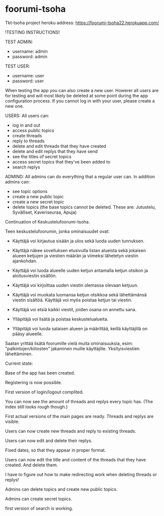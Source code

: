 # foorumi-tsoha

Tkt-tsoha project
heroku address: https://foorumi-tsoha22.herokuapp.com/

!TESTING INSTRUCTIONS!

TEST ADMIN:
- username: admin
- password: admin

TEST USER:
- username: user
- password: user

When testing the app you can also create a new user. Howerer all users are for testing and will most likely be deleted at some point during the app configuration process. If you cannot log in with your user, please create a new one.

USERS:
All users can:
- log in and out
- access public topics
- create threads
- reply to threads
- delete and edit threads that they have created
- delete and edit replys that they have send
- see the titles of secret topics
- access secret topics that they've been added to
- search replys

ADMIND:
All admins can do everything that a regular user can.
In addition admins can:
- see topic options
- create a new public topic
- create a new secret topic
- delete topics (the base topics cannot be deleted. These are: Jutustelu, Syvälliset, Kaveriseuraa, Apuja)


Continuation of Keskustelufoorumi-tsoha.

Teen keskustelufoorumin, jonka ominaisuudet ovat:

- Käyttäjä voi kirjautua sisään ja ulos sekä luoda uuden tunnuksen.

- Käyttäjä näkee sovelluksen etusivulla listan alueista sekä jokaisen alueen ketjujen ja viestien määrän ja viimeksi   lähetetyn viestin ajankohdan.

- Käyttäjä voi luoda alueelle uuden ketjun antamalla ketjun otsikon ja aloitusviestin sisällön.

- Käyttäjä voi kirjoittaa uuden viestin olemassa olevaan ketjuun.

- Käyttäjä voi muokata luomansa ketjun otsikkoa sekä lähettämänsä viestin sisältöä. 
  Käyttäjä voi myös poistaa ketjun tai viestin. 

- Käyttäjä voi etsiä kaikki viestit, joiden osana on annettu sana. 

- Ylläpitäjä voi lisätä ja poistaa keskustelualueita. 

- Ylläpitäjä voi luoda salaisen alueen ja määrittää, keillä käyttäjillä on pääsy alueelle.

Saatan yrittää lisätä foorumille vielä muita ominaisuuksia, esim: "palkintojen/kiitosten" jakaminen muille käyttäjille. Yksityisviestien lähettäminen.


Current state:

Base of the app has been created.

Registering is now possible.

First version of login/logout complited.

You can now see the amount of threads and replys every topic has. (The index still looks rough though.)

First actual versions of the main pages are ready. Threads and replys are visible.

Users can now create new threads and reply to existing threads.

Users can now edit and delete their replys.

Fixed dates, so that they appear in proper format.

Users can now edit the title and content of the threads that they have created. And delete them.

I have to figure out how to make redirecting work when deleting threads or replys!

Admins can delete topics and create new public topics.

Admins can create secret topics.

first version of search is working.
